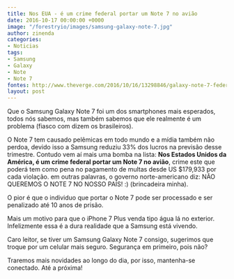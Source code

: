 ```yaml
---
title: Nos EUA - é um crime federal portar um Note 7 no avião
date: 2016-10-17 00:00:00 +0000
image: "/forestryio/images/samsung-galaxy-note-7.jpg"
author: zinenda
categories:
- Noticias
tags:
- Samsung
- Galaxy
- Note
- Note 7
fontes: http://www.theverge.com/2016/10/16/13298846/galaxy-note-7-federal-crime-federal-aviation-administration
layout: post
---
```

Que o Samsung Galaxy Note 7 foi um dos smartphones mais esperados, todos nós sabemos, mas também sabemos que ele realmente é um problema (fiasco com dizem os brasileiros).

O Note 7 tem causado pelêmicas em todo mundo e a mídia também não perdoa, devido isso a Samsung reduziu 33% dos lucros na previsão desse trimestre. Contudo vem aí mais uma bomba na lista: **Nos Estados Unidos da América, é um crime federal portar um Note 7 no avião**, crime este que poderá tem como pena no pagamento de multas desde US $179,933 por cada violação.
em outras palavras, o governo norte-americano diz: NÃO QUEREMOS O NOTE 7 NO NOSSO PAÍS! :) (brincadeira minha).

O pior é que o individuo que portar o Note 7 pode ser processado e ser penalizado até 10 anos de prisão.

Mais um motivo para que o iPhone 7 Plus venda tipo água lá no exterior.
Infelizmente essa é a dura realidade que a Samsung está vivendo.

Caro leitor, se tiver um Samsung Galaxy Note 7 consigo, sugerimos que troque por um celular mais seguro. Segurança em primeiro, pois não?

Traremos mais novidades ao longo do dia, por isso, mantenha-se conectado.
Até a próxima!